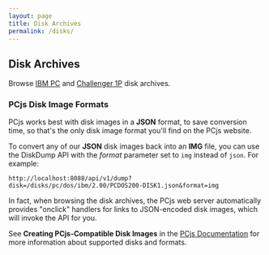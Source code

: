 ```yaml
---
layout: page
title: Disk Archives
permalink: /disks/
---
```


Disk Archives
---
Browse [IBM PC](pc/) and [Challenger 1P](c1p/) disk archives.

### PCjs Disk Image Formats

PCjs works best with disk images in a **JSON** format, to save conversion time, so that's the only
disk image format you'll find on the PCjs website.

To convert any of our **JSON** disk images back into an **IMG** file, you can use the DiskDump API
with the *format* parameter set to `img` instead of `json`.  For example:

	http://localhost:8088/api/v1/dump?disk=/disks/pc/dos/ibm/2.00/PCDOS200-DISK1.json&format=img

In fact, when browsing the disk archives, the PCjs web server automatically provides "onclick" handlers
for links to JSON-encoded disk images, which will invoke the API for you.

See **Creating PCjs-Compatible Disk Images** in the [PCjs Documentation](/docs/pcjs/#creating-pcjs-compatible-disk-images)
for more information about supported disks and formats.
